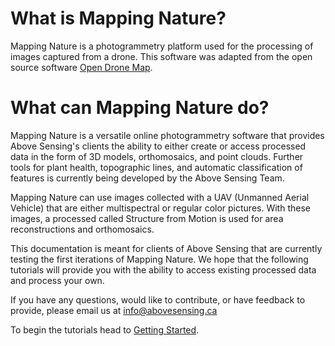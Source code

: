 # What is Mapping Nature?
Mapping Nature is a photogrammetry platform used for the processing of images captured from a drone. This software was 
adapted from the open source software [Open Drone Map](https://opendronemap.org/).

# What can Mapping Nature do?
Mapping Nature is a versatile online photogrammetry software that provides Above Sensing's clients the ability to either 
create or access processed data in the form of 3D models, orthomosaics, and point clouds. Further tools for plant health,
topographic lines, and automatic classification of features is currently being developed by the Above Sensing Team.

Mapping Nature can use images collected with a UAV (Unmanned Aerial Vehicle) that are either multispectral or regular color pictures.
With these images, a processed called Structure from Motion is used for area reconstructions and orthomosaics. 

This documentation is meant for clients of Above Sensing that are currently testing the first iterations of Mapping Nature.
We hope that the following tutorials will provide you with the ability to access existing processed data and process your own.

If you have any questions, would like to contribute, or have feedback to provide, please email us at [info@abovesensing.ca](mailto:info@abovesensing.ca)

To begin the tutorials head to [Getting Started](gettingstarted/gettingstarted.md).